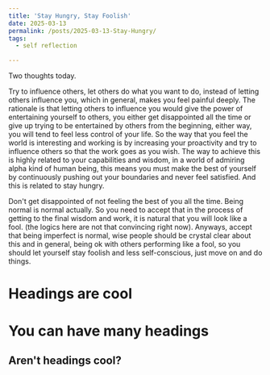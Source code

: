 ```yaml
---
title: 'Stay Hungry, Stay Foolish'
date: 2025-03-13
permalink: /posts/2025-03-13-Stay-Hungry/
tags:
  - self reflection

---
```


Two thoughts today.

Try to influence others, let others do what you want to do, instead of letting others influence you, which in general, makes you feel painful deeply. The rationale is that letting others to influence you would give the power of entertaining yourself to others, you either get disappointed all the time or give up trying to be entertained by others from the beginning, either way, you will tend to feel less control of your life. So the way that you feel the world is interesting and working is by increasing your proactivity and try to influence others so that the work goes as you wish. The way to achieve this is highly related to your capabilities and wisdom, in a world of admiring alpha kind of human being, this means you must make the best of yourself by continuously pushing out your boundaries and never feel satisfied. And this is related to stay hungry.

Don't get disappointed of not feeling the best of you all the time. Being normal is normal actually. So you need to accept that in the process of getting to the final wisdom and work, it is natural that you will look like a fool. (the logics here are not that convincing right now). Anyways, accept that being imperfect is normal, wise people should be crystal clear about this and in general, being ok with others performing like a fool, so you should let yourself stay foolish and less self-conscious, just move on and do things.

Headings are cool
======

You can have many headings
======

Aren't headings cool?
------
